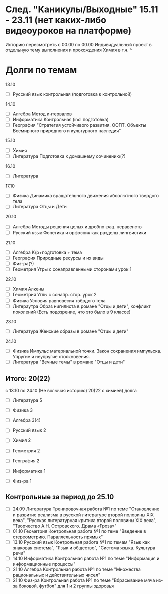 # След. "Каникулы/Выходные" 15.11 - 23.11 (нет каких-либо видеоуроков на платформе)

Историю пересмотреть с 00.00 по 00.00
Индивидуальный проект в отдельную тему выполнения и прохождения
Химия в т.ч. ^

# Долги по темам

13.10
- [ ] Русский язык
	контрольная (подготовка к контрольной)

14.10
- [ ] Алгебра
	Метод интервалов
- [ ] Информатика
	Контрольная (incl подготовка)
- [ ] География
	"Стратегия устойчивого развития. ООПТ. Объекты Всемирного природного и культурного наследия"

15.10
- [ ] Химия
- [ ] Литература
	 Подготовка к домашнему сочинению(?)

16.10
- [ ] Литература

17.10
- [ ] Физика
	 Динамика вращательного движения абсолютного твердого тела
- [ ] Литература
	 Отцы и Дети

20.10
- [ ] Алгебра
	Методы решения целых и дробно-рац. неравенств
- [ ] Русский язык
	 Фонетика и орфоэпия как разделы лингвистики

21.10
- [ ] Алгебра
	К/р+подготовка + тема
- [ ] География
	Природные ресурсы и их виды
- [ ] Физ-ра(?)
- [ ] Геометрия
	Угры с сонаправленными сторонами урок 1

22.10
- [ ] Химия
	Алкены
- [ ] Геометрия
	Углы с сонапр. стор. урок 2
- [ ] Физика
	Условия равновесия твёрдого тела
- [ ] Литераутра
	Образ нигилиста в романе "Отцы и дети", конфликт поколений (Есть подозрение, что это было в 9 классе)

23.10
- [ ] Литература
	Женские образы в романе "Отцы и дети"

24.10
- [ ] Физика
	Импульс материальной точки. Закон сохранения импульска. Упругие и неупругие столкновения.
- [ ] Литература
	"Вечные темы" в романе "Отцы и дети"

## Итого: 20(22)
с 13.10 по 24.10 (Не включая историю)
20(22 с химией) долга
- [ ] Литература
		5
- [ ] Физика
		3
- [ ] Алгебра
		3(4)
- [ ] Русский язык
		2
- [ ] Химия
		2
- [ ] Геометрия
		2
- [ ] География
		2
- [ ] Информатика
		1
- [ ] Физ-ра
		1


## Контрольные за период до 25.10
- [ ] 24.09 Литература
	Тренировочная работа №1 по теме "Становление и развитие реализма в русской литературе второй половины XIX века", "Русская литературная критика второй половины XIX века", "Творчество А.Н. Островского. Драма «Гроза»"
- [ ] 01.10 Геометрия
	Контрольная работа №1 по теме "Введение в стереометрию. Параллельность прямых"
- [ ] 13.10 Русский язык
	Контрольная работа №1 по темам "Язык как знаковая система", "Язык и общество", "Система языка. Культура речи"
- [ ] 14.10 Информатика
	Контрольная работа №1 по теме "Информация и информационные процессы"
- [ ] 21.10 Алгебра
	Контрольная работа №1 по теме "Множества рациональных и действительных чисел"
- [ ] 21.10 Физ-ра
	Контрольная работа №1 по теме "Вбрасывание мяча из-за боковой, футбол" для 1 и 2 группы здоровья
